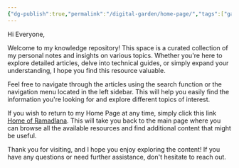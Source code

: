 ```yaml
---
{"dg-publish":true,"permalink":"/digital-garden/home-page/","tags":["gardenEntry"],"noteIcon":""}
---
```



Hi Everyone,

Welcome to my knowledge repository! This space is a curated collection of my personal notes and insights on various topics. Whether you're here to explore detailed articles, delve into technical guides, or simply expand your understanding, I hope you find this resource valuable.

Feel free to navigate through the articles using the search function or the navigation menu located in the left sidebar. This will help you easily find the information you're looking for and explore different topics of interest.

If you wish to return to my Home Page at any time, simply click this link [Home of Ramadlana](https://ramadlana.my.id/). This will take you back to the main page where you can browse all the available resources and find additional content that might be useful.

Thank you for visiting, and I hope you enjoy exploring the content! If you have any questions or need further assistance, don't hesitate to reach out.